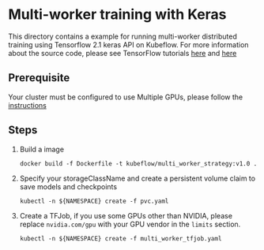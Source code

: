 # Multi-worker training with Keras

This directory contains a example for running multi-worker distributed training 
using Tensorflow 2.1 keras API on Kubeflow. For more information about the 
source code, please see TensorFlow tutorials [here](https://www.tensorflow.org/tutorials/distribute/keras) and [here](https://www.tensorflow.org/tutorials/distribute/multi_worker_with_keras)

## Prerequisite

Your cluster must be configured to use Multiple GPUs, 
please follow the [instructions](https://www.kubeflow.org/docs/components/training/tftraining/#using-gpus)

## Steps

1.  Build a image
    ```
    docker build -f Dockerfile -t kubeflow/multi_worker_strategy:v1.0 .
    ```

2.  Specify your storageClassName and create a persistent volume claim to save 
    models and checkpoints
    ```
    kubectl -n ${NAMESPACE} create -f pvc.yaml
    ```

3.  Create a TFJob, if you use some GPUs other than NVIDIA, please replace 
    `nvidia.com/gpu` with your GPU vendor in the `limits` section.
    ```
    kubectl -n ${NAMESPACE} create -f multi_worker_tfjob.yaml
    ```
